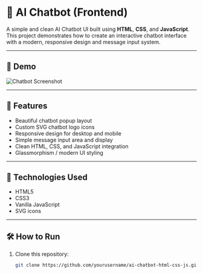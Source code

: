 # 🤖 AI Chatbot (Frontend)

A simple and clean AI Chatbot UI built using **HTML**, **CSS**, and **JavaScript**. This project demonstrates how to create an interactive chatbot interface with a modern, responsive design and message input system.

---

## 📸 Demo

![Chatbot Screenshot](images/screenshot.png)

---

## 📌 Features

- Beautiful chatbot popup layout
- Custom SVG chatbot logo icons
- Responsive design for desktop and mobile
- Simple message input area and display
- Clean HTML, CSS, and JavaScript integration
- Glassmorphism / modern UI styling

---

## 🚀 Technologies Used

- HTML5
- CSS3
- Vanilla JavaScript
- SVG icons

---

## 🛠️ How to Run

1. Clone this repository:
   ```bash
   git clone https://github.com/yourusername/ai-chatbot-html-css-js.git
